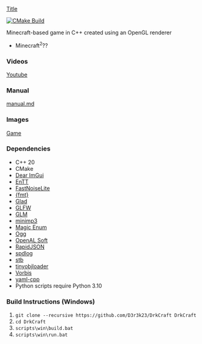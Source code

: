 [Title](assets/logo_full.png)

[![CMake Build](https://github.com/D3r3k23/DrkCraft/actions/workflows/cmake_build.yaml/badge.svg)](https://github.com/D3r3k23/DrkCraft/actions/workflows/cmake_build.yaml)

Minecraft-based game in C++ created using an OpenGL renderer

* Minecraft<sup>2</sup>??

### Videos
[Youtube](https://www.youtube.com/playlist?list=PLD41ILT9lDJa0fnwzflIxxq_wivyyBtYb)

### Manual
[manual.md](doc/manual.md)

### Images
[Game](media/game.png)

### Dependencies
* C++ 20
* CMake
* [Dear ImGui](https://github.com/ocornut/imgui)
* [EnTT](https://github.com/skypjack/entt)
* [FastNoiseLite](https://github.com/Auburn/FastNoiseLite)
* [{fmt}](https://github.com/fmtlib/fmt)
* [Glad](https://github.com/Dav1dde/glad)
* [GLFW](https://github.com/glfw/glfw)
* [GLM](https://github.com/g-truc/glm)
* [minimp3](https://github.com/lieff/minimp3)
* [Magic Enum](https://github.com/Neargye/magic_enum)
* [Ogg](https://gitlab.xiph.org/xiph/ogg)
* [OpenAL Soft](https://github.com/kcat/openal-soft)
* [RapidJSON](https://github.com/Tencent/rapidjson)
* [spdlog](https://github.com/gabime/spdlog)
* [stb](https://github.com/nothings/stb)
* [tinyobjloader](https://github.com/tinyobjloader/tinyobjloader)
* [Vorbis](https://github.com/xiph/vorbis)
* [yaml-cpp](https://github.com/jbeder/yaml-cpp)
* Python scripts require Python 3.10

### Build Instructions (Windows)
1. `git clone --recursive https://github.com/D3r3k23/DrkCraft DrkCraft`
2. `cd DrkCraft`
4. `scripts\win\build.bat`
5. `scripts\win\run.bat`
